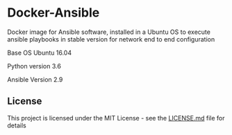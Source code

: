 # Docker-Ansible
Docker image for Ansible software, installed in a Ubuntu OS to execute ansible playbooks in stable version for network end to end configuration

Base OS
Ubuntu 16.04

Python version 
3.6

Ansible Version 
2.9



## License

This project is licensed under the MIT License - see the [LICENSE.md](LICENSE.md) file for details
